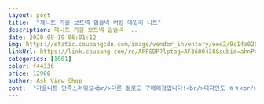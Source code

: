 ```yaml
---
layout: post 
title:  "제니트 가을 보트넥 입술넥 여성 데일리 니트" 
description: 제니트 가을 보트넥 입술넥  ..
date: 2020-09-19 06:01:12 
img: https://static.coupangcdn.com/image/vendor_inventory/eee2/9c14a02867f3d340938c1cda9dffe508107e2af73f401e70c9df0d4ae2ac.jpg 
linkUrl: https://link.coupang.com/re/AFFSDP?lptag=AF3600438&subid=ahnPublicAsk&pageKey=2044994604&itemId=3476704695&vendorItemId=71463016359&traceid=V0-113-3a69a605b617ae7c 
categories: [1001] 
color: f44336 
price: 12900 
author: Ask View Shop 
cont:  "가을니트 만족스러워요<br/>다른 컬로도 구매예정입니다!<br/>디자인도 ㅎㅎ<br/>마음에 들어요 ^^<br/>오자마자 입어보니 안어울리는 하의가 없네요<br/>요즘 살쪄서 옷입기 힘들었는데 살도 커버해주는게<br/>이쁘네요 색상도 ㅎㅎ<br/>입기 좋은 니트에요 ㅎㅎ<br/>재질도 쫀쫀하니 자주입을거 같아요ㅎㅎ<br/>지금 딱<br/>지금부터 입다가 가을에 자켓안에 입어도 좋겠어요<br/>평소 옷을 약간 여유있게 입는데 조금 타이트했어요<br/>" 
---
```

